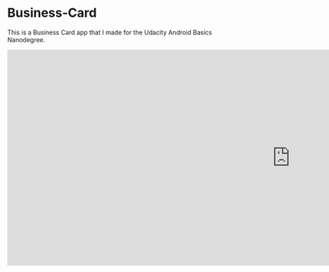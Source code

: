# Business-Card
This is a Business Card app that I made for the Udacity Android Basics Nanodegree.
<iframe width="1286" height="493" src="https://www.youtube.com/embed/PGBwe2QGtE8?ecver=1" frameborder="0" gesture="media" allowfullscreen></iframe>
